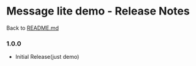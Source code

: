 # Message lite demo - Release Notes

Back to [README.md](../README.md)

### 1.0.0
 * Initial Release(just demo)
